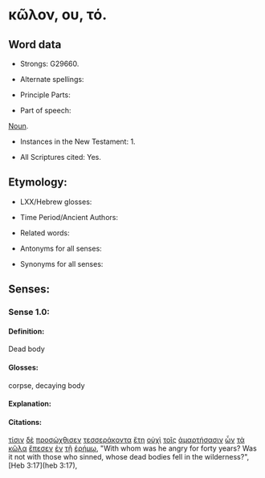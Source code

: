 # κῶλον, ου, τό.

<!-- Status: S2=NeedsReview -->
<!-- Lexica used for edits: BDAG, FFM, LN, A-S -->

## Word data

* Strongs: G29660.


* Alternate spellings:

* Principle Parts: 

* Part of speech: 

[Noun](http://ugg.readthedocs.io/en/latest/noun.html).

* Instances in the New Testament: 1.

* All Scriptures cited: Yes.

## Etymology: 

* LXX/Hebrew glosses: 

* Time Period/Ancient Authors: 

* Related words: 

* Antonyms for all senses:

* Synonyms for all senses: 

## Senses:

### Sense 1.0:

#### Definition: 

Dead body

#### Glosses:

corpse, decaying body

#### Explanation:

#### Citations:

[τίσιν](../G51010/01.md) [δὲ](../G11610/01.md) [προσώχθισεν](../G43600/01.md) [τεσσεράκοντα](../G50620/01.md) [ἔτη](../G20940/01.md) [οὐχὶ](../G37800/01.md) [τοῖς](../G35880/01.md) [ἁμαρτήσασιν](../G02640/01.md) [ὧν](../G37390/01.md) [τὰ](../G35880/01.md) [κῶλα](../G29660/01.md) [ἔπεσεν](../G40980/01.md) [ἐν](../G17220/01.md) [τῇ](../G35880/01.md) [ἐρήμῳ](../G20480/01.md), 
"With whom was he angry for forty years? Was it not with those who sinned, whose dead bodies fell in the wilderness?", 
[Heb 3:17](heb 3:17), 
